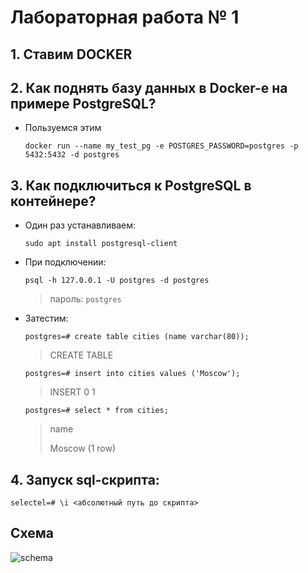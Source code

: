 # Лабораторная работа № 1

## 1. Ставим DOCKER

## 2. Как поднять базу данных в Docker-е на примере PostgreSQL?

- Пользуемся этим

  `docker run --name my_test_pg -e POSTGRES_PASSWORD=postgres -p 5432:5432 -d postgres`

## 3. Как подключиться к PostgreSQL в контейнере?

- Один раз устанавливаем:

  `sudo apt install postgresql-client`

- При подключении:

  `psql -h 127.0.0.1 -U postgres -d postgres`

  > пароль: `postgres`

- Затестим:

  `postgres=# create table cities (name varchar(80));`

  > CREATE TABLE

  `postgres=# insert into cities values ('Moscow');`

  > INSERT 0 1

  `postgres=# select * from cities;`

  > name
  >
  > Moscow
  > (1 row)

## 4. Запуск sql-скрипта:

`selectel=# \i <абсолютный путь до скрипта>`

## Схема

![schema](/home/malyshevin/Documents/data_bases/lab_01/schema.svg)